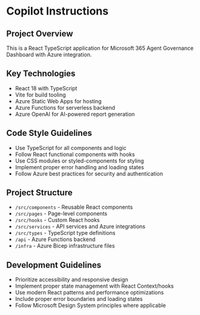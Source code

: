 # Copilot Instructions

<!-- Use this file to provide workspace-specific custom instructions to Copilot. For more details, visit https://code.visualstudio.com/docs/copilot/copilot-customization#_use-a-githubcopilotinstructionsmd-file -->

## Project Overview
This is a React TypeScript application for Microsoft 365 Agent Governance Dashboard with Azure integration.

## Key Technologies
- React 18 with TypeScript
- Vite for build tooling
- Azure Static Web Apps for hosting
- Azure Functions for serverless backend
- Azure OpenAI for AI-powered report generation

## Code Style Guidelines
- Use TypeScript for all components and logic
- Follow React functional components with hooks
- Use CSS modules or styled-components for styling
- Implement proper error handling and loading states
- Follow Azure best practices for security and authentication

## Project Structure
- `/src/components` - Reusable React components
- `/src/pages` - Page-level components
- `/src/hooks` - Custom React hooks
- `/src/services` - API services and Azure integrations
- `/src/types` - TypeScript type definitions
- `/api` - Azure Functions backend
- `/infra` - Azure Bicep infrastructure files

## Development Guidelines
- Prioritize accessibility and responsive design
- Implement proper state management with React Context/hooks
- Use modern React patterns and performance optimizations
- Include proper error boundaries and loading states
- Follow Microsoft Design System principles where applicable
